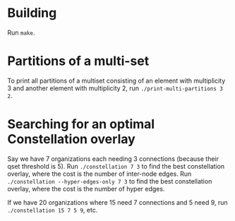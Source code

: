 # Building

Run `make`.

# Partitions of a multi-set

To print all partitions of a multiset consisting of an element with multiplicity 3 and another element with multiplicity 2, run `./print-multi-partitions 3 2`.

# Searching for an optimal Constellation overlay

Say we have 7 organizations each needing 3 connections (because their qset threshold is 5). Run `./constellation 7 3` to find the best constellation overlay, where the cost is the number of inter-node edges. Run `./constellation --hyper-edges-only 7 3` to find the best constellation overlay, where the cost is the number of hyper edges.

If we have 20 organizations where 15 need 7 connections and 5 need 9, run `./constellation 15 7 5 9`, etc.